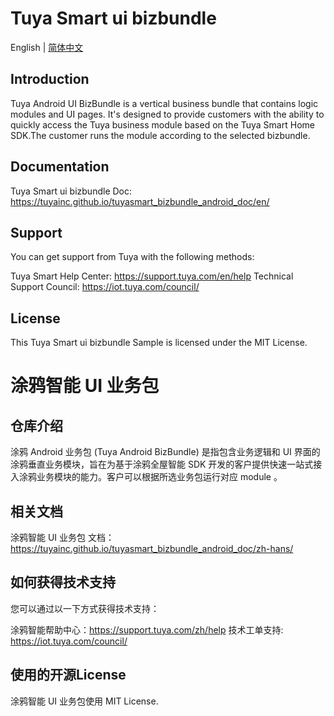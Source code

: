 # Tuya Smart ui bizbundle

English | [简体中文](#涂鸦智能-UI-业务包)

## Introduction

Tuya Android UI BizBundle is a vertical business bundle that contains logic modules and UI pages. It's designed to provide customers with the ability to quickly access the Tuya business module based on the Tuya Smart Home SDK.The customer runs the module according to the selected bizbundle.

## Documentation

Tuya Smart ui bizbundle Doc: https://tuyainc.github.io/tuyasmart_bizbundle_android_doc/en/

## Support

You can get support from Tuya with the following methods:

Tuya Smart Help Center: https://support.tuya.com/en/help
Technical Support Council: https://iot.tuya.com/council/

## License

This Tuya Smart ui bizbundle Sample is licensed under the MIT License.

# 涂鸦智能 UI 业务包

## 仓库介绍
涂鸦 Android 业务包 (Tuya Android BizBundle) 是指包含业务逻辑和 UI 界面的涂鸦垂直业务模块，旨在为基于涂鸦全屋智能 SDK 开发的客户提供快速一站式接入涂鸦业务模块的能力。客户可以根据所选业务包运行对应 module 。

## 相关文档 
涂鸦智能 UI 业务包 文档：https://tuyainc.github.io/tuyasmart_bizbundle_android_doc/zh-hans/

## 如何获得技术支持

您可以通过以一下方式获得技术支持：

涂鸦智能帮助中心：https://support.tuya.com/zh/help
技术工单支持: https://iot.tuya.com/council/

## 使用的开源License

涂鸦智能 UI 业务包使用 MIT License.